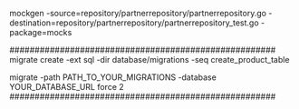 mockgen -source=repository/partnerrepository/partnerrepository.go -destination=repository/partnerrepository/partnerrepository_test.go -package=mocks

#####################################################
migrate create -ext sql -dir database/migrations -seq create_product_table

migrate -path PATH_TO_YOUR_MIGRATIONS -database YOUR_DATABASE_URL force 2
#####################################################
